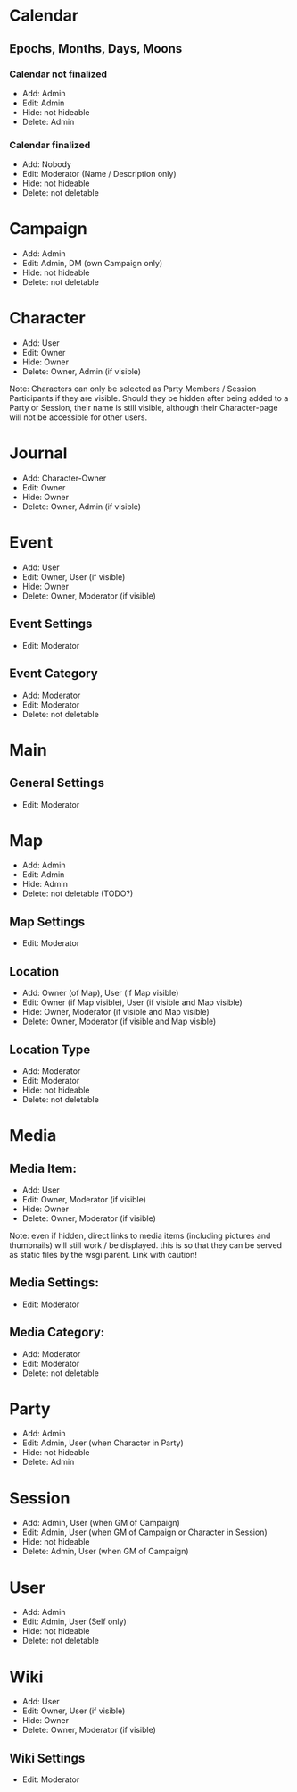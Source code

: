 # Calendar
## Epochs, Months, Days, Moons
### Calendar not finalized
* Add: Admin
* Edit: Admin
* Hide: not hideable
* Delete: Admin

### Calendar finalized
* Add: Nobody
* Edit: Moderator (Name / Description only)
* Hide: not hideable
* Delete: not deletable

# Campaign
* Add: Admin
* Edit: Admin, DM (own Campaign only)
* Hide: not hideable
* Delete: not deletable

# Character
* Add: User
* Edit: Owner
* Hide: Owner
* Delete: Owner, Admin (if visible)

Note: Characters can only be selected as Party Members / Session Participants if they are visible.
Should they be hidden after being added to a Party or Session, their name is still visible, although their Character-page will not be accessible for other users.

# Journal
* Add: Character-Owner
* Edit: Owner
* Hide: Owner
* Delete: Owner, Admin (if visible)

# Event
* Add: User
* Edit: Owner, User (if visible)
* Hide: Owner
* Delete: Owner, Moderator (if visible)

## Event Settings
* Edit: Moderator

## Event Category
* Add: Moderator
* Edit: Moderator
* Delete: not deletable

# Main
## General Settings
* Edit: Moderator

# Map
* Add: Admin
* Edit: Admin
* Hide: Admin
* Delete: not deletable (TODO?)

## Map Settings
* Edit: Moderator

## Location
* Add: Owner (of Map), User (if Map visible)
* Edit: Owner (if Map visible), User (if visible and Map visible)
* Hide: Owner, Moderator (if visible and Map visible)
* Delete: Owner, Moderator (if visible and Map visible)

## Location Type
* Add: Moderator
* Edit: Moderator
* Hide: not hideable
* Delete: not deletable

# Media
## Media Item:
* Add: User
* Edit: Owner, Moderator (if visible)
* Hide: Owner
* Delete: Owner, Moderator (if visible)

Note: even if hidden, direct links to media items (including pictures and thumbnails) will still work / be displayed.
this is so that they can be served as static files by the wsgi parent.
Link with caution!

## Media Settings:
* Edit: Moderator

## Media Category:
* Add: Moderator
* Edit: Moderator
* Delete: not deletable

# Party
* Add: Admin
* Edit: Admin, User (when Character in Party)
* Hide: not hideable
* Delete: Admin

# Session
* Add: Admin, User (when GM of Campaign)
* Edit: Admin, User (when GM of Campaign or Character in Session)
* Hide: not hideable
* Delete: Admin, User (when GM of Campaign)

# User
* Add: Admin
* Edit: Admin, User (Self only)
* Hide: not hideable
* Delete: not deletable

# Wiki
* Add: User
* Edit: Owner, User (if visible)
* Hide: Owner
* Delete: Owner, Moderator (if visible)

## Wiki Settings
* Edit: Moderator